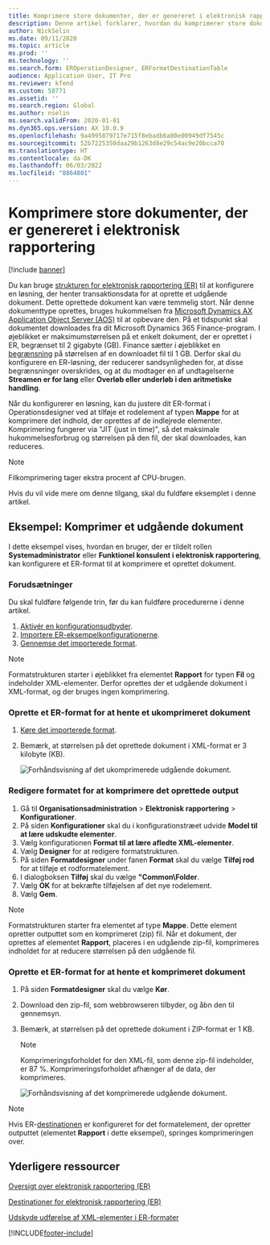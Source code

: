 ```yaml
---
title: Komprimere store dokumenter, der er genereret i elektronisk rapportering
description: Denne artikel forklarer, hvordan du komprimerer store dokumenter, der genereres af et elektronisk rapporteringsformat (ER).
author: NickSelin
ms.date: 09/11/2020
ms.topic: article
ms.prod: ''
ms.technology: ''
ms.search.form: EROperationDesigner, ERFormatDestinationTable
audience: Application User, IT Pro
ms.reviewer: kfend
ms.custom: 58771
ms.assetid: ''
ms.search.region: Global
ms.author: nselin
ms.search.validFrom: 2020-01-01
ms.dyn365.ops.version: AX 10.0.9
ms.openlocfilehash: 9a4995879717e715f8ebadb6a80e00949df7545c
ms.sourcegitcommit: 52b7225350daa29b1263d8e29c54ac9e20bcca70
ms.translationtype: HT
ms.contentlocale: da-DK
ms.lasthandoff: 06/03/2022
ms.locfileid: "8864801"
---
```

# <a name="compress-large-documents-that-are-generated-in-electronic-reporting"></a>Komprimere store dokumenter, der er genereret i elektronisk rapportering 

[!include [banner](../includes/banner.md)]

Du kan bruge [strukturen for elektronisk rapportering (ER)](general-electronic-reporting.md) til at konfigurere en løsning, der henter transaktionsdata for at oprette et udgående dokument. Dette oprettede dokument kan være temmelig stort. Når denne dokumenttype oprettes, bruges hukommelsen fra [Microsoft Dynamics AX Application Object Server (AOS)](../dev-tools/access-instances.md#location-of-packages-source-code-and-other-aos-configurations) til at opbevare den. På et tidspunkt skal dokumentet downloades fra dit Microsoft Dynamics 365 Finance-program. I øjeblikket er maksimumstørrelsen på et enkelt dokument, der er oprettet i ER, begrænset til 2 gigabyte (GB). Finance sætter i øjeblikket en [begrænsning](https://fix.lcs.dynamics.com/Issue/Details?kb=4569432&bugId=453907&dbType=3) på størrelsen af en downloadet fil til 1 GB. Derfor skal du konfigurere en ER-løsning, der reducerer sandsynligheden for, at disse begrænsninger overskrides, og at du modtager en af undtagelserne **Streamen er for lang** eller **Overløb eller underløb i den aritmetiske handling**.

Når du konfigurerer en løsning, kan du justere dit ER-format i Operationsdesigner ved at tilføje et rodelement af typen **Mappe** for at komprimere det indhold, der oprettes af de indlejrede elementer. Komprimering fungerer via "JIT (just in time)", så det maksimale hukommelsesforbrug og størrelsen på den fil, der skal downloades, kan reduceres.

> [!NOTE]
> Filkomprimering tager ekstra procent af CPU-brugen.

Hvis du vil vide mere om denne tilgang, skal du fuldføre eksemplet i denne artikel.

## <a name="example-compress-an-outbound-document"></a>Eksempel: Komprimer et udgående dokument

I dette eksempel vises, hvordan en bruger, der er tildelt rollen **Systemadministrator** eller **Funktionel konsulent i elektronisk rapportering**, kan konfigurere et ER-format til at komprimere et oprettet dokument.

### <a name="prerequisites"></a>Forudsætninger

Du skal fuldføre følgende trin, før du kan fuldføre procedurerne i denne artikel.

1. [Aktivér en konfigurationsudbyder](er-defer-xml-element.md#activate-a-configuration-provider).
2. [Importere ER-eksempelkonfigurationerne](er-defer-xml-element.md#import-the-sample-er-configurations).
3. [Gennemse det importerede format](er-defer-xml-element.md#review-the-imported-format).

> [!NOTE]
> Formatstrukturen starter i øjeblikket fra elementet **Rapport** for typen **Fil** og indeholder XML-elementer. Derfor oprettes der et udgående dokument i XML-format, og der bruges ingen komprimering.

### <a name="generate-an-er-format-to-get-an-uncompressed-document"></a>Oprette et ER-format for at hente et ukomprimeret dokument

1. [Køre det importerede format](er-defer-xml-element.md#run-the-imported-format).
2. Bemærk, at størrelsen på det oprettede dokument i XML-format er 3 kilobyte (KB).

    ![Forhåndsvisning af det ukomprimerede udgående dokument.](./media/er-compress-outbound-files1.png)

### <a name="modify-the-format-to-compress-the-generated-output"></a>Redigere formatet for at komprimere det oprettede output

1. Gå til **Organisationsadministration** \> **Elektronisk rapportering** \> **Konfigurationer**.
2. På siden **Konfigurationer** skal du i konfigurationstræet udvide **Model til at lære udskudte elementer**.
3. Vælg konfigurationen **Format til at lære afledte XML-elementer**.
4. Vælg **Designer** for at redigere formatstrukturen.
5. På siden **Formatdesigner** under fanen **Format** skal du vælge **Tilføj rod** for at tilføje et rodformatelement.
6. I dialogboksen **Tilføj** skal du vælge **"Common\\Folder**.
7. Vælg **OK** for at bekræfte tilføjelsen af det nye rodelement.
8. Vælg **Gem**.

> [!NOTE]
> Formatstrukturen starter fra elementet af type **Mappe**. Dette element opretter outputtet som en komprimeret (zip) fil. Når et dokument, der oprettes af elementet **Rapport**, placeres i en udgående zip-fil, komprimeres indholdet for at reducere størrelsen på den udgående fil.

### <a name="generate-an-er-format-to-get-a-compressed-document"></a>Oprette et ER-format for at hente et komprimeret dokument

1. På siden **Formatdesigner** skal du vælge **Kør**.
2. Download den zip-fil, som webbrowseren tilbyder, og åbn den til gennemsyn.
3. Bemærk, at størrelsen på det oprettede dokument i ZIP-format er 1 KB.

    > [!NOTE] 
    > Komprimeringsforholdet for den XML-fil, som denne zip-fil indeholder, er 87 %. Komprimeringsforholdet afhænger af de data, der komprimeres.

    ![Forhåndsvisning af det komprimerede udgående dokument.](./media/er-compress-outbound-files2.png)

> [!NOTE]
> Hvis ER-[destinationen](electronic-reporting-destinations.md) er konfigureret for det formatelement, der opretter outputtet (elementet **Rapport** i dette eksempel), springes komprimeringen over.

## <a name="additional-resources"></a>Yderligere ressourcer

[Oversigt over elektronisk rapportering (ER)](general-electronic-reporting.md)

[Destinationer for elektronisk rapportering (ER)](electronic-reporting-destinations.md)

[Udskyde udførelse af XML-elementer i ER-formater](er-defer-xml-element.md)


[!INCLUDE[footer-include](../../../includes/footer-banner.md)]